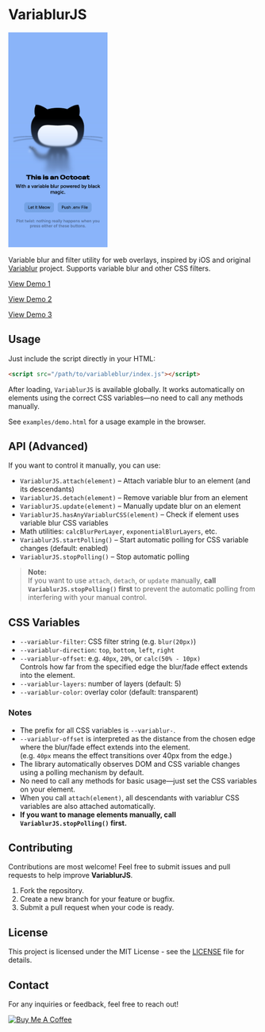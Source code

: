 # VariablurJS

<img src="octocat.png" alt="Example" width="200"/>

Variable blur and filter utility for web overlays, inspired by iOS and original [Variablur](https://github.com/daprice/Variablur) project. Supports variable blur and other CSS filters.

[View Demo 1](https://html-preview.github.io/?url=https://github.com/berkaytumal/VariablurJS/blob/main/examples/demo.html)

[View Demo 2](https://html-preview.github.io/?url=https://github.com/berkaytumal/VariablurJS/blob/main/examples/demo2.html)

[View Demo 3](https://html-preview.github.io/?url=https://github.com/berkaytumal/VariablurJS/blob/main/examples/demo3.html)


## Usage

Just include the script directly in your HTML:

```html
<script src="/path/to/variableblur/index.js"></script>
```

After loading, `VariablurJS` is available globally. It works automatically on elements using the correct CSS variables—no need to call any methods manually.

See `examples/demo.html` for a usage example in the browser.

## API (Advanced)

If you want to control it manually, you can use:

- `VariablurJS.attach(element)` – Attach variable blur to an element (and its descendants)
- `VariablurJS.detach(element)` – Remove variable blur from an element
- `VariablurJS.update(element)` – Manually update blur on an element
- `VariablurJS.hasAnyVariablurCSS(element)` – Check if element uses variable blur CSS variables
- Math utilities: `calcBlurPerLayer`, `exponentialBlurLayers`, etc.
- `VariablurJS.startPolling()` – Start automatic polling for CSS variable changes (default: enabled)
- `VariablurJS.stopPolling()` – Stop automatic polling

> **Note:**  
> If you want to use `attach`, `detach`, or `update` manually, **call `VariablurJS.stopPolling()` first** to prevent the automatic polling from interfering with your manual control.

## CSS Variables

- `--variablur-filter`: CSS filter string (e.g. `blur(20px)`)
- `--variablur-direction`: `top`, `bottom`, `left`, `right`
- `--variablur-offset`: e.g. `40px`, `20%`, or `calc(50% - 10px)`  
  Controls how far from the specified edge the blur/fade effect extends into the element.
- `--variablur-layers`: number of layers (default: 5)
- `--variablur-color`: overlay color (default: transparent)

### Notes

- The prefix for all CSS variables is `--variablur-`.
- `--variablur-offset` is interpreted as the distance from the chosen edge where the blur/fade effect extends into the element.  
  (e.g. `40px` means the effect transitions over 40px from the edge.)
- The library automatically observes DOM and CSS variable changes using a polling mechanism by default.
- No need to call any methods for basic usage—just set the CSS variables on your element.
- When you call `attach(element)`, all descendants with variablur CSS variables are also attached automatically.
- **If you want to manage elements manually, call `VariablurJS.stopPolling()` first.**

## Contributing

Contributions are most welcome! Feel free to submit issues and pull requests to help improve **VariablurJS**.

1. Fork the repository.
2. Create a new branch for your feature or bugfix.
3. Submit a pull request when your code is ready.

## License

This project is licensed under the MIT License - see the [LICENSE](LICENSE) file for details.

## Contact

For any inquiries or feedback, feel free to reach out!

<a href="https://www.buymeacoffee.com/berkaytumal" target="_blank"><img src="https://cdn.buymeacoffee.com/buttons/v2/default-yellow.png" alt="Buy Me A Coffee" style="height: 60px !important;width: 217px !important;" ></a>